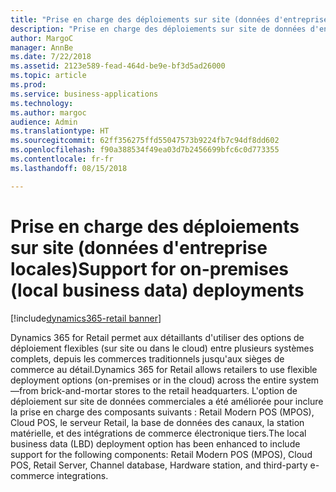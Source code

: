 ```yaml
---
title: "Prise en charge des déploiements sur site (données d'entreprise locales)"
description: "Prise en charge des déploiements sur site de données d'entreprise locales"
author: MargoC
manager: AnnBe
ms.date: 7/22/2018
ms.assetid: 2123e589-fead-464d-be9e-bf3d5ad26000
ms.topic: article
ms.prod: 
ms.service: business-applications
ms.technology: 
ms.author: margoc
audience: Admin
ms.translationtype: HT
ms.sourcegitcommit: 62ff356275ffd55047573b9224fb7c94df8dd602
ms.openlocfilehash: f90a388534f49ea03d7b2456699bfc6c0d773355
ms.contentlocale: fr-fr
ms.lasthandoff: 08/15/2018

---
```

#  <a name="support-for-on-premises-local-business-data-deployments"></a><span data-ttu-id="a5e6a-103">Prise en charge des déploiements sur site (données d'entreprise locales)</span><span class="sxs-lookup"><span data-stu-id="a5e6a-103">Support for on-premises (local business data) deployments</span></span>

[!include[dynamics365-retail banner](../includes/dynamics365-retail.md)]




<span data-ttu-id="a5e6a-104">Dynamics 365 for Retail permet aux détaillants d'utiliser des options de déploiement flexibles (sur site ou dans le cloud) entre plusieurs systèmes complets, depuis les commerces traditionnels jusqu'aux sièges de commerce au détail.</span><span class="sxs-lookup"><span data-stu-id="a5e6a-104">Dynamics 365 for Retail allows retailers to use flexible deployment options (on-premises or in the cloud) across the entire system—from brick-and-mortar stores to the retail headquarters.</span></span> <span data-ttu-id="a5e6a-105">L'option de déploiement sur site de données commerciales a été améliorée pour inclure la prise en charge des composants suivants : Retail Modern POS (MPOS), Cloud POS, le serveur Retail, la base de données des canaux, la station matérielle, et des intégrations de commerce électronique tiers.</span><span class="sxs-lookup"><span data-stu-id="a5e6a-105">The local business data (LBD) deployment option has been enhanced to include support for the following components: Retail Modern POS (MPOS), Cloud POS, Retail Server, Channel database, Hardware station, and third-party e-commerce integrations.</span></span>

